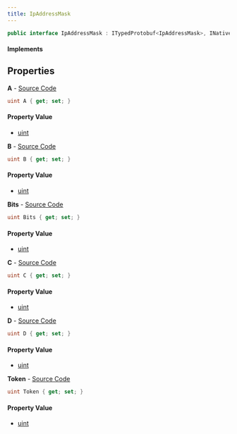 ```yaml
---
title: IpAddressMask
---
```


```csharp
public interface IpAddressMask : ITypedProtobuf<IpAddressMask>, INativeHandle
```

#### Implements

## Properties

**A** - [Source Code](https://github.com/swiftly-solution/swiftlys2/blob/master/managed/src/SwiftlyS2.Generated/Protobufs/Interfaces/IpAddressMask.cs#L13)

```csharp
uint A { get; set; }
```

#### Property Value

- [uint](https://learn.microsoft.com/dotnet/api/system.uint32)

**B** - [Source Code](https://github.com/swiftly-solution/swiftlys2/blob/master/managed/src/SwiftlyS2.Generated/Protobufs/Interfaces/IpAddressMask.cs#L16)

```csharp
uint B { get; set; }
```

#### Property Value

- [uint](https://learn.microsoft.com/dotnet/api/system.uint32)

**Bits** - [Source Code](https://github.com/swiftly-solution/swiftlys2/blob/master/managed/src/SwiftlyS2.Generated/Protobufs/Interfaces/IpAddressMask.cs#L25)

```csharp
uint Bits { get; set; }
```

#### Property Value

- [uint](https://learn.microsoft.com/dotnet/api/system.uint32)

**C** - [Source Code](https://github.com/swiftly-solution/swiftlys2/blob/master/managed/src/SwiftlyS2.Generated/Protobufs/Interfaces/IpAddressMask.cs#L19)

```csharp
uint C { get; set; }
```

#### Property Value

- [uint](https://learn.microsoft.com/dotnet/api/system.uint32)

**D** - [Source Code](https://github.com/swiftly-solution/swiftlys2/blob/master/managed/src/SwiftlyS2.Generated/Protobufs/Interfaces/IpAddressMask.cs#L22)

```csharp
uint D { get; set; }
```

#### Property Value

- [uint](https://learn.microsoft.com/dotnet/api/system.uint32)

**Token** - [Source Code](https://github.com/swiftly-solution/swiftlys2/blob/master/managed/src/SwiftlyS2.Generated/Protobufs/Interfaces/IpAddressMask.cs#L28)

```csharp
uint Token { get; set; }
```

#### Property Value

- [uint](https://learn.microsoft.com/dotnet/api/system.uint32)

